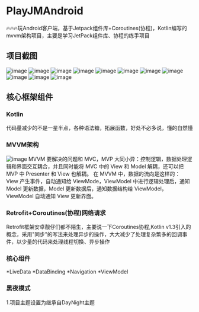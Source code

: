 # PlayJMAndroid
:fire::fire::fire:玩Android客户端，基于Jetpack组件库+Coroutines(协程)，Kotlin编写的mvvm架构项目，主要是学习JetPack组件库、协程的练手项目
## 项目截图
 ![image](https://raw.githubusercontent.com/DwyaneQ/PlayJMAndroid/master/screenshots/screenshots_1.png)
  ![image](https://raw.githubusercontent.com/DwyaneQ/PlayJMAndroid/master/screenshots/screenshots_2.png)
  ![image](https://raw.githubusercontent.com/DwyaneQ/PlayJMAndroid/master/screenshots/screenshots_3.png)
  ![image](https://raw.githubusercontent.com/DwyaneQ/PlayJMAndroid/master/screenshots/screenshots_4.png)
  ![image](https://raw.githubusercontent.com/DwyaneQ/PlayJMAndroid/master/screenshots/screenshots_5.png)
  ![image](https://raw.githubusercontent.com/DwyaneQ/PlayJMAndroid/master/screenshots/screenshots_6.png)
  ![image](https://raw.githubusercontent.com/DwyaneQ/PlayJMAndroid/master/screenshots/screenshots_7.png)
  ![image](https://raw.githubusercontent.com/DwyaneQ/PlayJMAndroid/master/screenshots/screenshots_8.png)
  ![image](https://raw.githubusercontent.com/DwyaneQ/PlayJMAndroid/master/screenshots/screenshots_9.png)
  ![image](https://raw.githubusercontent.com/DwyaneQ/PlayJMAndroid/master/screenshots/screenshots_10.png)
  ![image](https://raw.githubusercontent.com/DwyaneQ/PlayJMAndroid/master/screenshots/screenshots_11.png)
## 核心框架组件
### Kotlin
  代码量减少的不是一星半点，各种语法糖，拓展函数，好处不必多说，懂的自然懂
### MVVM架构
  ![image](https://raw.githubusercontent.com/DwyaneQ/PlayJMAndroid/master/screenshots/mvvm.png)
  MVVM 要解决的问题和 MVC，MVP 大同小异：控制逻辑，数据处理逻辑和界面交互耦合，并且同时能将 MVC 中的 View 和 Model 解耦，还可以把 MVP 中 Presenter 和 View 也解耦。
  在 MVVM 中，数据的流向是这样的：
View 产生事件，自动通知给 ViewMode，ViewModel 中进行逻辑处理后，通知 Model 更新数据，Model 更新数据后，通知数据结构给 ViewModel，ViewModel 自动通知 View 更新界面。
### Retrofit+Coroutines(协程)网络请求
  Retrofit框架安卓靓仔们都不陌生，主要说一下Coroutines协程,Kotlin v1.3引入的概念，采用"同步"的写法来处理异步的操作，大大减少了处理复杂繁多的回调事件，以少量的代码来处理线程切换、异步操作
### 核心组件
  *LiveData
  *DataBinding
  *Navigation
  *ViewModel
  
### 黑夜模式
  1.项目主题设置为继承自DayNight主题
  <style name="AppTheme" parent="Theme.AppCompat.DayNight">
  2.AppCompatDelegate.setDefaultNightMode()方法设置是否是黑夜模式，或跟随系统等
  //  开启黑夜模式
  AppCompatDelegate.setDefaultNightMode(AppCompatDelegate.MODE_NIGHT_YES)
  //  关闭黑夜模式
  AppCompatDelegate.setDefaultNightMode(AppCompatDelegate.MODE_NIGHT_NO)
  3.同时需要资源目录适配黑夜模式的color、drawable等
  创建color-night、drawable-night资源目录，添加与常规资源相同的文件名，不同颜色的资源文件以设置黑夜模式下的资源、颜色展示

### 感谢
   @hegaojian @CarGuo
